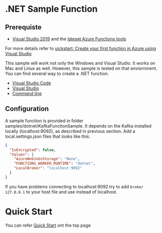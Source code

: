# .NET Sample Function

## Prerequiste

* [Visual Studio 2019](https://azure.microsoft.com/downloads/) and the [lateset Azure Functions tools](https://docs.microsoft.com/en-us/azure/azure-functions/functions-develop-vs#check-your-tools-version)

For more details refer to [uickstart: Create your first function in Azure using Visual Studio](https://docs.microsoft.com/en-us/azure/azure-functions/functions-create-your-first-function-visual-studio#prerequisites)

This sample will work not only the Windows and Visual Studio. It works on Mac and Linux as well. However, this sample is tested on that enviornment. You can find several way to create a .NET function.

* [Visual Studio Code](https://docs.microsoft.com/en-us/azure/azure-functions/functions-create-first-function-vs-code?pivots=programming-language-csharp)
* [Visual Studio](https://docs.microsoft.com/en-us/azure/azure-functions/functions-create-your-first-function-visual-studio)
* [Command line](https://docs.microsoft.com/en-us/azure/azure-functions/functions-create-first-azure-function-azure-cli?tabs=bash%2Cbrowser&pivots=programming-language-csharp)

## Configuration

A sample function is provided in folder samples/dotnet/KafkaFunctionSample. It depends on the Kafka installed locally (localhost:9092), as described in previous section. Add a local.settings.json files that looks like this:

```json
{
  "IsEncrypted": false,
  "Values": {
    "AzureWebJobsStorage": "None",
    "FUNCTIONS_WORKER_RUNTIME": "dotnet",
    "LocalBroker": "localhost:9092"
  }
}
```

If you have problems connecting to localhost:9092 try to add `broker    127.0.0.1` to your host file and use instead of localhost.

# Quick Start

You can refer [Quick Start](https://github.com/Azure/azure-functions-kafka-extension#quickstart) ont the top page

